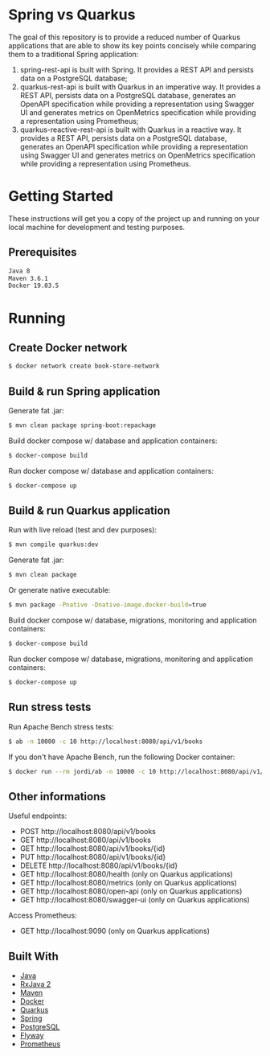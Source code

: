 # Spring vs Quarkus

The goal of this repository is to provide a reduced number of Quarkus applications that are able to show its key points concisely while comparing them to a traditional Spring application:
1. spring-rest-api is built with Spring. It provides a REST API and persists data on a PostgreSQL database;
2. quarkus-rest-api is built with Quarkus in an imperative way. It provides a REST API, persists data on a PostgreSQL database, generates an OpenAPI specification while providing a representation using Swagger UI and generates metrics on OpenMetrics specification while providing a representation using Prometheus;
3. quarkus-reactive-rest-api is built with Quarkus in a reactive way. It provides a REST API, persists data on a PostgreSQL database, generates an OpenAPI specification while providing a representation using Swagger UI and generates metrics on OpenMetrics specification while providing a representation using Prometheus.

# Getting Started

These instructions will get you a copy of the project up and running on your local machine for development and testing purposes.

## Prerequisites

```bash
Java 8
Maven 3.6.1
Docker 19.03.5
```

# Running

## Create Docker network
```bash
$ docker network create book-store-network
```

## Build & run Spring application
Generate fat .jar:
```bash
$ mvn clean package spring-boot:repackage
```

Build docker compose w/ database and application containers:
```bash
$ docker-compose build
```

Run docker compose w/ database and application containers:
```bash
$ docker-compose up
```

## Build & run Quarkus application
Run with live reload (test and dev purposes):
```bash
$ mvn compile quarkus:dev
```

Generate fat .jar:
```bash
$ mvn clean package
```

Or generate native executable:
```bash
$ mvn package -Pnative -Dnative-image.docker-build=true
```

Build docker compose w/ database, migrations, monitoring and application containers:
```bash
$ docker-compose build
```

Run docker compose w/ database, migrations, monitoring and application containers:
```bash
$ docker-compose up
```                          

## Run stress tests
Run Apache Bench stress tests:
```bash
$ ab -n 10000 -c 10 http://localhost:8080/api/v1/books 
```

If you don't have Apache Bench, run the following Docker container:
```bash
$ docker run --rm jordi/ab -n 10000 -c 10 http://localhost:8080/api/v1/books/ 
```

## Other informations
Useful endpoints:

- POST http://localhost:8080/api/v1/books
- GET http://localhost:8080/api/v1/books
- GET http://localhost:8080/api/v1/books/{id}
- PUT http://localhost:8080/api/v1/books/{id}
- DELETE http://localhost:8080/api/v1/books/{id}
- GET http://localhost:8080/health (only on Quarkus applications)
- GET http://localhost:8080/metrics (only on Quarkus applications)
- GET http://localhost:8080/open-api (only on Quarkus applications)
- GET http://localhost:8080/swagger-ui (only on Quarkus applications)

Access Prometheus:
- GET http://localhost:9090 (only on Quarkus applications)

## Built With

* [Java](https://www.java.com/)
* [RxJava 2](http://reactivex.io/)
* [Maven](https://maven.apache.org/)
* [Docker](https://www.docker.com/)
* [Quarkus](https://quarkus.io/)
* [Spring](https://spring.io/)
* [PostgreSQL](https://www.postgresql.org/)
* [Flyway](https://flywaydb.org/)
* [Prometheus](https://prometheus.io/)
